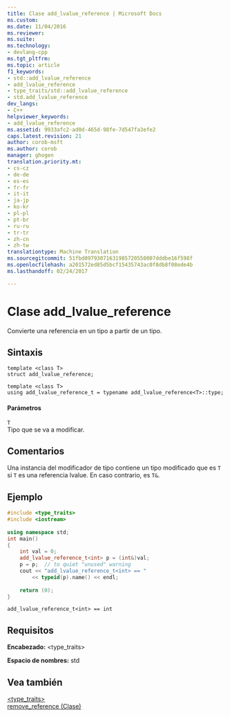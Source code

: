 ```yaml
---
title: Clase add_lvalue_reference | Microsoft Docs
ms.custom: 
ms.date: 11/04/2016
ms.reviewer: 
ms.suite: 
ms.technology:
- devlang-cpp
ms.tgt_pltfrm: 
ms.topic: article
f1_keywords:
- std::add_lvalue_reference
- add_lvalue_reference
- type_traits/std::add_lvalue_reference
- std.add_lvalue_reference
dev_langs:
- C++
helpviewer_keywords:
- add_lvalue_reference
ms.assetid: 9933afc2-ad0d-465d-98fe-7d547fa3efe2
caps.latest.revision: 21
author: corob-msft
ms.author: corob
manager: ghogen
translation.priority.mt:
- cs-cz
- de-de
- es-es
- fr-fr
- it-it
- ja-jp
- ko-kr
- pl-pl
- pt-br
- ru-ru
- tr-tr
- zh-cn
- zh-tw
translationtype: Machine Translation
ms.sourcegitcommit: 51fbd09793071631985720550007dddbe16f598f
ms.openlocfilehash: a201572ed85d5bcf15435743ac0f8db8f08ede4b
ms.lasthandoff: 02/24/2017

---
```

# <a name="addlvaluereference-class"></a>Clase add_lvalue_reference
Convierte una referencia en un tipo a partir de un tipo.  
  
## <a name="syntax"></a>Sintaxis  
  
```  
template <class T>  
struct add_lvalue_reference;  
 
template <class T>  
using add_lvalue_reference_t = typename add_lvalue_reference<T>::type;  
```  
  
#### <a name="parameters"></a>Parámetros  
 `T`  
 Tipo que se va a modificar.  
  
## <a name="remarks"></a>Comentarios  
 Una instancia del modificador de tipo contiene un tipo modificado que es `T` si `T` es una referencia lvalue. En caso contrario, es `T&`.  
  
## <a name="example"></a>Ejemplo  
  
```cpp  
#include <type_traits>   
#include <iostream>   
  
using namespace std;  
int main()  
{  
    int val = 0;  
    add_lvalue_reference_t<int> p = (int&)val;  
    p = p;  // to quiet "unused" warning   
    cout << "add_lvalue_reference_t<int> == "  
        << typeid(p).name() << endl;  
  
    return (0);  
}  
```  
  
```Output  
add_lvalue_reference_t<int> == int  
```  
  
## <a name="requirements"></a>Requisitos  
 **Encabezado:** \<type_traits>  
  
 **Espacio de nombres:** std  
  
## <a name="see-also"></a>Vea también  
 [<type_traits>](../standard-library/type-traits.md)   
 [remove_reference (Clase)](../standard-library/remove-reference-class.md)

